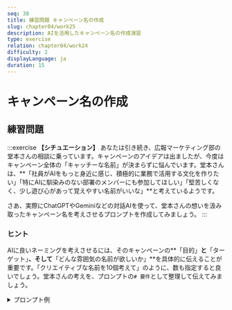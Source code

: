 ```yaml
---
seq: 38
title: 練習問題 キャンペーン名の作成
slug: chapter04/work25
description: AIを活用したキャンペーン名の作成演習
type: exercise
relation: chapter04/work24
difficulty: 2
displayLanguage: ja
duration: 15
---
```


# キャンペーン名の作成

## 練習問題
:::exercise
**【シチュエーション】**
あなたは引き続き、広報マーケティング部の堂本さんの相談に乗っています。キャンペーンのアイデアは出ましたが、今度はキャンペーン全体の「キャッチーな名前」が決まらずに悩んでいます。堂本さんは、**「社員がAIをもっと身近に感じ、積極的に業務で活用する文化を作りたい」「特にAIに馴染みのない部署のメンバーにも参加してほしい」「堅苦しくなく、少し遊び心があって覚えやすい名前がいいな」**と考えているようです。

さあ、実際にChatGPTやGeminiなどの対話AIを使って、堂本さんの想いを汲み取ったキャンペーン名を考えさせるプロンプトを作成してみましょう。
:::

### ヒント
AIに良いネーミングを考えさせるには、そのキャンペーンの**「目的」**と**「ターゲット」**、そして**「どんな雰囲気の名前が欲しいか」**を具体的に伝えることが重要です。「クリエイティブな名前を10個考えて」のように、数も指定すると良いでしょう。堂本さんの考えを、プロンプトの`# 要件`として整理して伝えてみましょう。

<details>
<summary>プロンプト例</summary>

```
あなたは、言葉のプロであるコピーライターです。
現在、当社が実施する「社内AI活用推進キャンペーン」の名称を考えています。

以下の要件を満たす、クリエイティブなキャンペーン名を10個提案してください。

# 要件
- **目的**: 社員がAIをもっと身近に感じ、積極的に業務で活用する文化を醸成する。
- **ターゲット**: 全社員（特にAIに馴染みのない部署のメンバー）
- **雰囲気**: 少し遊び心があり、堅苦しくない。覚えやすく、口ずさみやすいもの。
```

### 期待される出力例
```
承知いたしました。コピーライターとして、社員の皆様の心を掴むキャンペーン名を10案提案します。

1.  AIと、あしたの仕事。
2.  GrowthTech AI-FES (アイフェス)
3.  ハローAI、ハロー未来。
4.  となりのAIアシスタント
5.  AI活用チャレンジウィーク
6.  AI使いこなし術コンテスト
7.  AIで、仕事はもっと楽しくなる。
8.  シン・業務効率化プロジェクト
9.  AIにまかせてみよう課
10. ワクワクAI体験会
```

</details>

